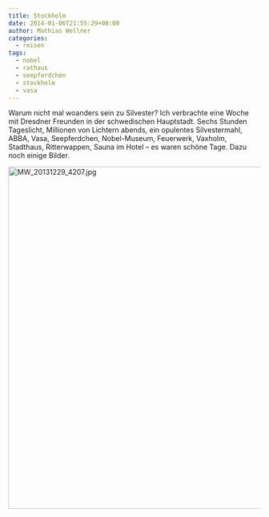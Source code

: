 ```yaml
---
title: Stockholm
date: 2014-01-06T21:55:29+00:00
author: Mathias Wellner
categories:
  - reisen
tags:
  - nobel
  - rathaus
  - seepferdchen
  - stockholm
  - vasa
---
```

Warum nicht mal woanders sein zu Silvester? Ich verbrachte eine Woche mit Dresdner Freunden in der schwedischen Hauptstadt. Sechs Stunden Tageslicht, Millionen von Lichtern abends, ein opulentes Silvestermahl, ABBA, Vasa, Seepferdchen, Nobel-Museum, Feuerwerk, Vaxholm, Stadthaus, Ritterwappen, Sauna im Hotel &#8211; es waren schöne Tage. Dazu noch einige Bilder.

<a data-flickr-embed="true" data-context="true"  href="https://www.flickr.com/photos/mwellner/11786868776/" title="MW_20131229_4207.jpg"><img src="https://c1.staticflickr.com/8/7351/11786868776_72822ae980_b.jpg" width="1024" height="683" alt="MW_20131229_4207.jpg"></a><script async src="//embedr.flickr.com/assets/client-code.js" charset="utf-8"></script>
